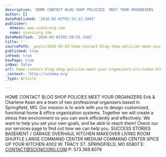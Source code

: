 ```yaml
---
description: 'HOME CONTACT BLOG SHOP POLICIES  MEET YOUR ORGANIZERS    Erik & Charlene Kean are a team of two professional organizers based in Springfield, MO. Our mission is'
author: []
datePublished: '2016-03-02T02:31:12.384Z'
publisher:
  domain: www.scenicorg.com
  name: scenicorg.com
dateModified: '2016-03-02T02:29:55.316Z'
title: ''
sourcePath: _posts/2016-03-02-home-contact-blog-shop-policies-meet-your-organizers-eri.md
published: true
inFeed: true
hasPage: true
inNav: false
url: home-contact-blog-shop-policies-meet-your-organizers-eri/index.html
_context: 'http://schema.org'
_type: Article

---
```

HOME CONTACT BLOG SHOP POLICIES MEET YOUR ORGANIZERS Erik & Charlene Kean are a team of two professional organizers based in Springfield, MO. Our mission is to work with you to design customized, functional home & office organization systems. Together we will create a stress free environment so you can work efficiently and effectively. We want to help you set your own goals, and be able to reach them! Check our our services page to find out how we can help you. SUCCESS STORIES BASEMENT / GARAGE OVERHAUL KITCHEN MAKEOVER LIVING ROOM SHUFFLE LARGE COMMAND CENTER MEDIUM COMMAND CENTER SPICE UP YOUR KITCHEN 4002 W. TRACY ST. SPRINGFIELD, MO 65807 E: CONTACT@SCENICORG.COM P: 573.368.8079